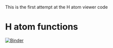 This is the first attempt at the H atom viewer code
# H atom functions

[![Binder](https://mybinder.org/badge_logo.svg)](https://mybinder.org/v2/gh/rmcrae/H_Atom/HEAD)

